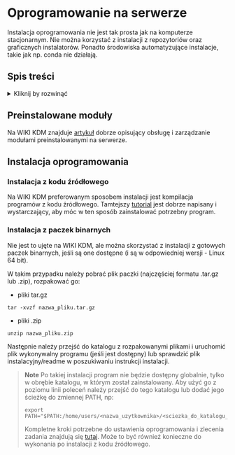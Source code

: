 # Oprogramowanie na serwerze

Instalacja oprogramowania nie jest tak prosta jak na komputerze stacjonarnym. Nie można korzystać z instalacji z repozytoriów oraz graficznych instalatorów. Ponadto środowiska automatyzujące instalacje, takie jak np. conda nie działają.

## Spis treści

<details>
<summary>Kliknij by rozwinąć</summary>

- [Oprogramowanie na serwerze](#oprogramowanie-na-serwerze)
  - [Spis treści](#spis-treści)
  - [Preinstalowane moduły](#preinstalowane-moduły)
  - [Instalacja oprogramowania](#instalacja-oprogramowania)
    - [Instalacja z kodu źródłowego](#instalacja-z-kodu-źródłowego)
    - [Instalacja z paczek binarnych](#instalacja-z-paczek-binarnych)

</details>

## Preinstalowane moduły

Na WIKI KDM znajduje [artykuł](https://wiki.man.poznan.pl/kdm/Modu%C5%82y) dobrze opisujący obsługę i zarządzanie modułami preinstalowanymi na serwerze.

## Instalacja oprogramowania

### Instalacja z kodu źródłowego

Na WIKI KDM preferowanym sposobem instalacji jest kompilacja programów z kodu źródłowego. Tamtejszy [tutorial](https://wiki.man.poznan.pl/kdm/Kompilacja_oprogramowania) jest dobrze napisany i wystarczający, aby móc w ten sposób zainstalować potrzebny program.

### Instalacja z paczek binarnych

Nie jest to ujęte na WIKI KDM, ale można skorzystać z instalacji z gotowych paczek binarnych, jeśli są one dostępne (i są w odpowiedniej wersji - Linux 64 bit). 

W takim przypadku należy pobrać plik paczki (najczęściej formatu .tar.gz lub .zip), rozpakować go:

- pliki tar.gz

```
tar -xvzf nazwa_pliku.tar.gz
```

- pliki .zip

```
unzip nazwa_pliku.zip
```

Następnie należy przejść do katalogu z rozpakowanymi plikami i uruchomić plik wykonywalny programu (jeśli jest dostępny) lub sprawdzić plik instalacyjny/readme w poszukiwaniu instrukcji instalacji.

> **Note**
> Po takiej instalacji program nie będzie dostępny globalnie, tylko w obrębie katalogu, w którym został zainstalowany. Aby użyć go z poziomu linii poleceń należy przejść do tego katalogu lub dodać jego ścieżkę do zmiennej PATH, np:
> ```
> export PATH="$PATH:/home/users/<nazwa_uzytkownika>/<sciezka_do_katalogu_z_programem>"
> ```
> Kompletne kroki potrzebne do ustawienia oprogramowania i zlecenia zadania znajdują się [tutaj](./examples/example.sl). 
> Może to być również konieczne do wykonania po instalacji z kodu źródłowego.